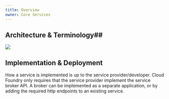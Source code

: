 ```yaml
---
title: Overview
owner: Core Services
---
```


## <a id='architecture-terminology'></a>Architecture & Terminology##


<image src="images/managed-services.png">

## <a id='implementation-deployment'></a>Implementation & Deployment ##

How a service is implemented is up to the service provider/developer. Cloud Foundry only requires that the service provider implement the service broker API. A broker can be implemented as a separate application, or by adding the required http endpoints to an existing service.

